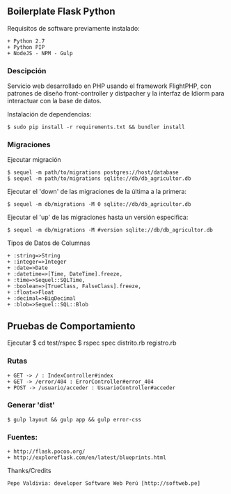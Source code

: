 ## Boilerplate Flask Python

Requisitos de software previamente instalado:

	+ Python 2.7
	+ Python PIP
	+ NodeJS - NPM - Gulp

### Descipción

Servicio web desarrollado en PHP usando el framework FlightPHP, con patrones de diseño front-controller y distpacher y la interfaz de Idiorm para interactuar con la base de datos.

Instalación de dependencias:

	$ sudo pip install -r requirements.txt && bundler install 

### Migraciones

Ejecutar migración

	$ sequel -m path/to/migrations postgres://host/database
	$ sequel -m path/to/migrations sqlite://db/db_agricultor.db

Ejecutar el 'down' de las migraciones de la última a la primera:

	$ sequel -m db/migrations -M 0 sqlite://db/db_agricultor.db

Ejecutar el 'up' de las migraciones hasta un versión especifica:

	$ sequel -m db/migrations -M #version sqlite://db/db_agricultor.db

Tipos de Datos de Columnas

	+ :string=>String
	+ :integer=>Integer
	+ :date=>Date
	+ :datetime=>[Time, DateTime].freeze, 
	+ :time=>Sequel::SQLTime, 
	+ :boolean=>[TrueClass, FalseClass].freeze, 
	+ :float=>Float
	+ :decimal=>BigDecimal
	+ :blob=>Sequel::SQL::Blob

## Pruebas de Comportamiento

Ejecutar
  $ cd test/rspec
  $ rspec spec distrito.rb registro.rb


### Rutas

	+ GET -> / : IndexController#index
	+ GET -> /error/404 : ErrorController#error_404
	+ POST -> /usuario/acceder : UsuarioController#acceder

### Generar 'dist'
	
	$ gulp layout && gulp app && gulp error-css

### Fuentes:

	+ http://flask.pocoo.org/
	+ http://exploreflask.com/en/latest/blueprints.html

Thanks/Credits

    Pepe Valdivia: developer Software Web Perú [http://softweb.pe]